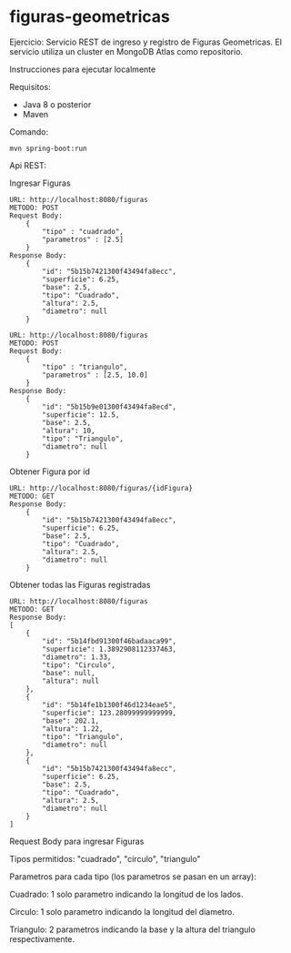# figuras-geometricas
Ejercicio: Servicio REST de ingreso y registro de Figuras Geometricas. El servicio utiliza un cluster en MongoDB Atlas como repositorio.

Instrucciones para ejecutar localmente

Requisitos:
- Java 8 o posterior
- Maven

Comando:

    mvn spring-boot:run
    
    
Api REST:

Ingresar Figuras

    URL: http://localhost:8080/figuras
    METODO: POST
    Request Body:
        {
            "tipo" : "cuadrado",
            "parametros" : [2.5]
        }
    Response Body:
        {
            "id": "5b15b7421300f43494fa8ecc",
            "superficie": 6.25,
            "base": 2.5,
            "tipo": "Cuadrado",
            "altura": 2.5,
            "diametro": null
        }
        
    URL: http://localhost:8080/figuras
    METODO: POST
    Request Body:
        {
            "tipo" : "triangulo",
            "parametros" : [2.5, 10.0]
        }
    Response Body:
        {
            "id": "5b15b9e01300f43494fa8ecd",
            "superficie": 12.5,
            "base": 2.5,
            "altura": 10,
            "tipo": "Triangulo",
            "diametro": null
        }

Obtener Figura por id

    URL: http://localhost:8080/figuras/{idFigura}
    METODO: GET
    Response Body:
        {
            "id": "5b15b7421300f43494fa8ecc",
            "superficie": 6.25,
            "base": 2.5,
            "tipo": "Cuadrado",
            "altura": 2.5,
            "diametro": null
        }
        
 Obtener todas las Figuras registradas

    URL: http://localhost:8080/figuras
    METODO: GET
    Response Body:
    [
        {
            "id": "5b14fbd91300f46badaaca99",
            "superficie": 1.3892908112337463,
            "diametro": 1.33,
            "tipo": "Circulo",
            "base": null,
            "altura": null
        },
        {
            "id": "5b14fe1b1300f46d1234eae5",
            "superficie": 123.28099999999999,
            "base": 202.1,
            "altura": 1.22,
            "tipo": "Triangulo",
            "diametro": null
        },
        {
            "id": "5b15b7421300f43494fa8ecc",
            "superficie": 6.25,
            "base": 2.5,
            "tipo": "Cuadrado",
            "altura": 2.5,
            "diametro": null
        }
    ]
    

Request Body para ingresar Figuras

Tipos permitidos: "cuadrado", "circulo", "triangulo"

Parametros para cada tipo (los parametros se pasan en un array):

Cuadrado: 1 solo parametro indicando la longitud de los lados.

Circulo: 1 solo parametro indicando la longitud del diametro.

Triangulo: 2 parametros indicando la base y la altura del triangulo respectivamente.
